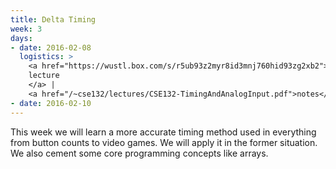 ```yaml
---
title: Delta Timing
week: 3
days:
- date: 2016-02-08
  logistics: >
    <a href="https://wustl.box.com/s/r5ub93z2myr8id3mnj760hid93zg2xb2">
    lecture 
    </a> |
    <a href="/~cse132/lectures/CSE132-TimingAndAnalogInput.pdf">notes</a>
- date: 2016-02-10
---
```


This week we will learn a more accurate timing method used in everything from button counts to video games. We will apply it in the former situation. We also cement some core programming concepts like arrays.
